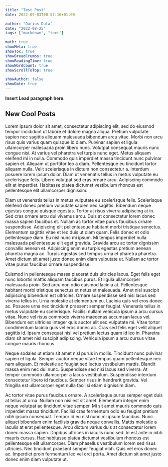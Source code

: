 ```yaml
---
title: "Test Post"
date: 2022-09-03T00:57:16+01:00

author: "Darius Duta"
date: "2022-08-25"
tags: ["markdown", "text"]

math: true
showMeta: true
showToc: true
showBreadCrumbs: true
showReadingTime: true
showWordCount: true
showScrollToTop: true

showAuthor: false
showDate: true
---
```


**Insert Lead paragraph here.**

## New Cool Posts

Lorem ipsum dolor sit amet, consectetur adipiscing elit, sed do eiusmod tempor incididunt ut labore et dolore magna aliqua. Pretium vulputate sapien nec sagittis aliquam malesuada bibendum arcu vitae. Morbi non arcu risus quis varius quam quisque id diam. Pulvinar sapien et ligula ullamcorper malesuada proin libero nunc. Volutpat consequat mauris nunc congue nisi. At varius vel pharetra vel turpis nunc eget. Metus aliquam eleifend mi in nulla. Commodo quis imperdiet massa tincidunt nunc pulvinar sapien et. Aliquam ut porttitor leo a diam. Pellentesque eu tincidunt tortor aliquam nulla. Velit scelerisque in dictum non consectetur a. Interdum posuere lorem ipsum dolor. Diam ut venenatis tellus in metus vulputate eu scelerisque felis. Libero volutpat sed cras ornare arcu. Adipiscing commodo elit at imperdiet. Habitasse platea dictumst vestibulum rhoncus est pellentesque elit ullamcorper dignissim.

Diam ut venenatis tellus in metus vulputate eu scelerisque felis. Scelerisque eleifend donec pretium vulputate sapien nec sagittis. Bibendum neque egestas congue quisque egestas. Tortor at risus viverra adipiscing at in. Sed cras ornare arcu dui vivamus arcu. Duis at consectetur lorem donec massa sapien faucibus et. Nullam ac tortor vitae purus faucibus ornare suspendisse. Adipiscing elit pellentesque habitant morbi tristique senectus. Elementum sagittis vitae et leo duis ut diam quam. Felis donec et odio pellentesque diam. Eu nisl nunc mi ipsum. Mi tempus imperdiet nulla malesuada pellentesque elit eget gravida. Gravida arcu ac tortor dignissim convallis aenean et. Adipiscing enim eu turpis egestas pretium aenean pharetra magna ac. Turpis egestas sed tempus urna et pharetra pharetra. Amet dictum sit amet justo donec enim diam vulputate ut. Nullam ac tortor vitae purus faucibus ornare suspendisse.

Euismod in pellentesque massa placerat duis ultricies lacus. Eget felis eget nunc lobortis mattis aliquam faucibus purus. Et ligula ullamcorper malesuada proin. Sed arcu non odio euismod lacinia at. Pellentesque habitant morbi tristique senectus et netus et malesuada. Amet nisl suscipit adipiscing bibendum est ultricies. Ornare suspendisse sed nisi lacus sed viverra tellus in. Urna molestie at elementum eu. Lacinia quis vel eros donec ac. Posuere urna nec tincidunt praesent semper feugiat. Venenatis tellus in metus vulputate eu scelerisque. Facilisi nullam vehicula ipsum a arcu cursus vitae. Nunc vel risus commodo viverra maecenas accumsan lacus vel. Bibendum est ultricies integer quis auctor elit sed vulputate mi. Vitae tortor condimentum lacinia quis vel eros donec ac. Cras sed felis eget velit aliquet sagittis id. Ipsum consequat nisl vel pretium lectus quam id leo in. Pharetra diam sit amet nisl suscipit adipiscing. Vehicula ipsum a arcu cursus vitae congue mauris rhoncus.

Neque sodales ut etiam sit amet nisl purus in mollis. Tincidunt nunc pulvinar sapien et ligula. Semper auctor neque vitae tempus quam pellentesque nec nam aliquam. Et molestie ac feugiat sed lectus vestibulum mattis. Blandit massa enim nec dui nunc. Suspendisse sed nisi lacus sed viverra. At tempor commodo ullamcorper a lacus vestibulum. Suspendisse interdum consectetur libero id faucibus. Semper risus in hendrerit gravida. Vel fringilla est ullamcorper eget nulla facilisi etiam dignissim diam.

Ac tortor vitae purus faucibus ornare. A scelerisque purus semper eget duis at tellus at urna. Nullam non nisi est sit amet. Elementum integer enim neque volutpat ac tincidunt vitae semper. Mi sit amet mauris commodo quis imperdiet massa tincidunt. Facilisi cras fermentum odio eu feugiat pretium nibh ipsum consequat. Tempor id eu nisl nunc mi ipsum faucibus. Nunc aliquet bibendum enim facilisis gravida neque convallis. Mattis molestie a iaculis at erat pellentesque. Arcu dictum varius duis at consectetur lorem donec massa sapien. Dapibus ultrices in iaculis nunc sed. In est ante in nibh mauris cursus. Hac habitasse platea dictumst vestibulum rhoncus est pellentesque elit ullamcorper. Diam phasellus vestibulum lorem sed risus ultricies. Nec tincidunt praesent semper feugiat nibh. Quis vel eros donec ac. Imperdiet proin fermentum leo vel orci porta. Amet dictum sit amet justo donec enim diam vulputate ut.
